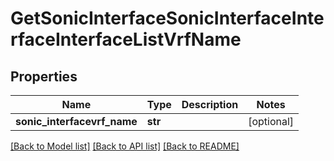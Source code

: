# GetSonicInterfaceSonicInterfaceInterfaceInterfaceListVrfName

## Properties
Name | Type | Description | Notes
------------ | ------------- | ------------- | -------------
**sonic_interfacevrf_name** | **str** |  | [optional] 

[[Back to Model list]](../README.md#documentation-for-models) [[Back to API list]](../README.md#documentation-for-api-endpoints) [[Back to README]](../README.md)


